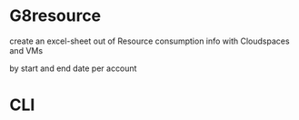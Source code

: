 # G8resource
create an excel-sheet out of Resource consumption info
with Cloudspaces and VMs

by start and end date
per account

# CLI
